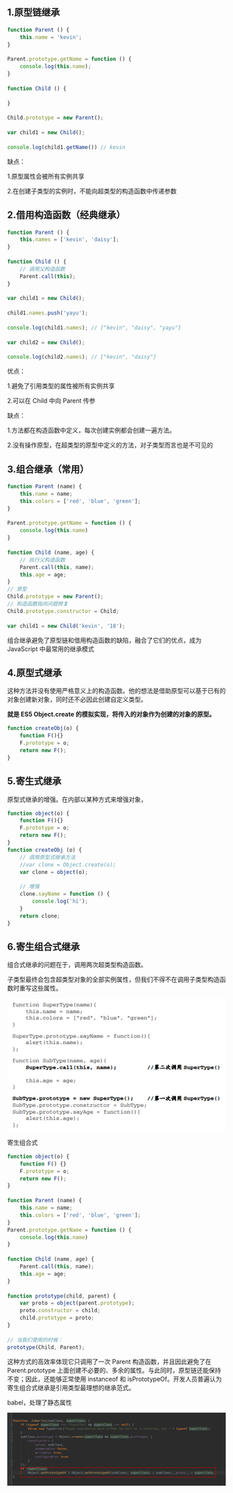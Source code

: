 ## 1.原型链继承

```js
function Parent () {
    this.name = 'kevin';
}

Parent.prototype.getName = function () {
    console.log(this.name);
}

function Child () {

}

Child.prototype = new Parent();

var child1 = new Child();

console.log(child1.getName()) // kevin
```

缺点：

1.原型属性会被所有实例共享

2.在创建子类型的实例时，不能向超类型的构造函数中传递参数



## 2.借用构造函数（经典继承）

```js
function Parent () {
    this.names = ['kevin', 'daisy'];
}

function Child () {
    // 调用父构造函数
    Parent.call(this);
}

var child1 = new Child();

child1.names.push('yayu');

console.log(child1.names); // ["kevin", "daisy", "yayu"]

var child2 = new Child();

console.log(child2.names); // ["kevin", "daisy"]
```

优点：

1.避免了引用类型的属性被所有实例共享

2.可以在 Child 中向 Parent 传参

缺点：

1.方法都在构造函数中定义，每次创建实例都会创建一遍方法。

2.没有操作原型，在超类型的原型中定义的方法，对子类型而言也是不可见的



## 3.组合继承（常用）

```js
function Parent (name) {
    this.name = name;
    this.colors = ['red', 'blue', 'green'];
}

Parent.prototype.getName = function () {
    console.log(this.name)
}

function Child (name, age) {
    // 执行父构造函数
    Parent.call(this, name);
    this.age = age;
}
// 原型
Child.prototype = new Parent();
// 构造函数指向问题修复
Child.prototype.constructor = Child;

var child1 = new Child('kevin', '18');

```

组合继承避免了原型链和借用构造函数的缺陷，融合了它们的优点，成为 JavaScript 中最常用的继承模式



## 4.原型式继承

这种方法并没有使用严格意义上的构造函数。他的想法是借助原型可以基于已有的对象创建新对象，同时还不必因此创建自定义类型。

**就是 ES5 Object.create 的模拟实现，将传入的对象作为创建的对象的原型。**

```js
function createObj(o) {
    function F(){}
    F.prototype = o;
    return new F();
}
```



## 5.寄生式继承

原型式继承的增强。在内部以某种方式来增强对象，

```js
function object(o) {
    function F(){}
    F.prototype = o;
    return new F();
}
function createObj (o) {
    // 调用原型式继承方法
    //var clone = Object.create(o);
    var clone = object(o);
    
    // 增强
    clone.sayName = function () {
        console.log('hi');
    }
    return clone;
}
```



## 6.寄生组合式继承

组合式继承的问题在于，调用两次超类型构造函数。

子类型最终会包含超类型对象的全部实例属性，但我们不得不在调用子类型构造函数时重写这些属性。

![1568889854533](../../_assets/image/1568889854533.png)

寄生组合式

```js
function object(o) {
    function F() {}
    F.prototype = o;
    return new F();
}

function Parent (name) {
    this.name = name;
    this.colors = ['red', 'blue', 'green'];
}
Parent.prototype.getName = function () {
    console.log(this.name)
}

function Child (name, age) {
    Parent.call(this, name);
    this.age = age;
}

function prototype(child, parent) {
    var proto = object(parent.prototype);
    proto.constructor = child;
    child.prototype = proto;
}

// 当我们使用的时候：
prototype(Child, Parent);
```

这种方式的高效率体现它只调用了一次 Parent 构造函数，并且因此避免了在 Parent.prototype 上面创建不必要的、多余的属性。与此同时，原型链还能保持不变；因此，还能够正常使用 instanceof 和 isPrototypeOf。开发人员普遍认为寄生组合式继承是引用类型最理想的继承范式。



babel，处理了静态属性

![image-20191203165208820](../../_assets/image/image-20191203165208820.png)





